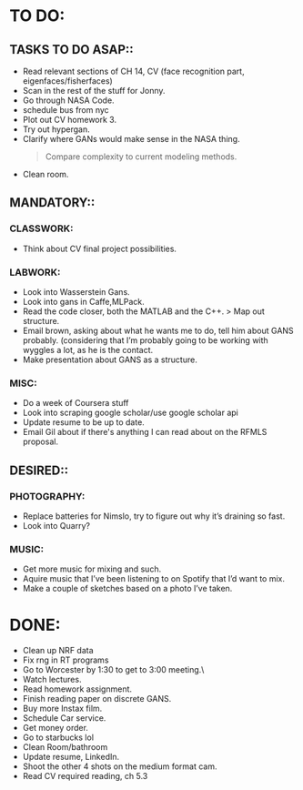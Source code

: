 # TO DO:
## TASKS TO DO ASAP::
* Read relevant sections of CH 14, CV (face recognition part, eigenfaces/fisherfaces)
* Scan in the rest of the stuff for Jonny.
* Go through NASA Code.
* schedule bus from nyc
* Plot out CV homework 3.
* Try out hypergan.
* Clarify where GANs would make sense in the NASA thing.
     > Compare complexity to current modeling methods.
* Clean room.
## MANDATORY::
### CLASSWORK:
* Think about CV final project possibilities.
### LABWORK:
* Look into Wasserstein Gans.
* Look into gans in Caffe,MLPack.
* Read the code closer, both the MATLAB and the C++.
      > Map out structure.
* Email brown, asking about what he wants me to do, tell him about GANS probably. (considering that I’m probably going to be working with wyggles a lot, as he is the contact. 
* Make presentation about GANS as a structure.
### MISC:
* Do a week of Coursera stuff
* Look into scraping google scholar/use google scholar api
* Update resume to be up to date.
* Email Gil about if there's anything I can read about on the RFMLS proposal.
## DESIRED::
### PHOTOGRAPHY:
* Replace batteries for Nimslo, try to figure out why it’s draining so fast.
* Look into Quarry?
### MUSIC:
* Get more music for mixing and such.
* Aquire music that I’ve been listening to on Spotify that I’d want to mix.
* Make a couple of sketches based on a photo I’ve taken.

# DONE:
* Clean up NRF data
* Fix rng in RT programs
* Go to Worcester by 1:30 to get to 3:00 meeting.\
* Watch lectures.
* Read homework assignment.
* Finish reading paper on discrete GANS.
* Buy more Instax film.
* Schedule Car service.
* Get money order.
* Go to starbucks lol
* Clean Room/bathroom
* Update resume, LinkedIn.
* Shoot the other 4 shots on the medium format cam.
* Read CV required reading, ch 5.3
